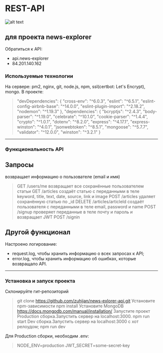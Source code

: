 # REST-API

![alt text](https://i.ibb.co/yQwyp0R/123.png "Logo NewsExplorer")

## для проекта news-explorer

Обратиться к API:

- api.news-explorer
- 84.201.140.162

### Используемые технологии

На сервере: pm2, nginx, git, node.js, npm, ssl(certbot: Let's Encrypt), mongo.
В проекте:
> "devDependencies": {
> "cross-env": "^6.0.3",
> "eslint": "^6.5.1",
> "eslint-config-airbnb-base": "^14.0.0",
> "eslint-plugin-import": "^2.18.2",
> "nodemon": "^1.19.3"
> },
> "dependencies": {
> "bcryptjs": "^2.4.3",
> "body-parser": "^1.19.0",
> "celebrate": "^10.1.0",
> "cookie-parser": "^1.4.4",
> "crypto": "^1.0.1",
> "dotenv": "^8.2.0",
> "express": "^4.17.1",
> "express-winston": "^4.0.1",
> "jsonwebtoken": "^8.5.1",
> "mongoose": "^5.7.7",
> "validator": "^12.0.0",
> "winston": "^3.2.1"
> }
---

### Функциональность API

## Запросы

возвращает информацию о пользователе (email и имя)
> GET /users/me
возвращает все сохранённые пользователем статьи
> GET /articles
создаёт статью с переданными в теле
keyword, title, text, date, source, link и image
> POST /articles
удаляет сохранённую статью  по _id
> DELETE /articles/articleId
создаёт пользователя с переданными в теле
email, password и name
> POST /signup
проверяет переданные в теле почту и пароль
и возвращает JWT
> POST /signin

## Другой функционал

Настроено логирование:

- request.log, чтобы хранить информацию о всех запросах к API;
- error.log, чтобы хранить информацию об ошибках, которые возвращало API.

---

### Установка и запуск проекта

Склонируйте гит-репозиторий
> git clone <https://github.com/zuhijan/news-exlorer-api.git>
Установите npm-зависимости
> npm install
Установите MongoDB
<https://docs.mongodb.com/manual/installation/>
Запустите проект
Production сборка.Запустить сервер на localhost:3000.
> npm run start
Dev сборка.Запустить сервер на localhost:3000 с хот релоудом;
> npm run dev

Для Production сборки, необходим .env:
> NODE_ENV=production
> JWT_SECRET=some-secret-key
